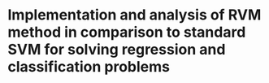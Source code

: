 # Implementation and analysis of RVM method in comparison to standard SVM for solving regression and classification problems
